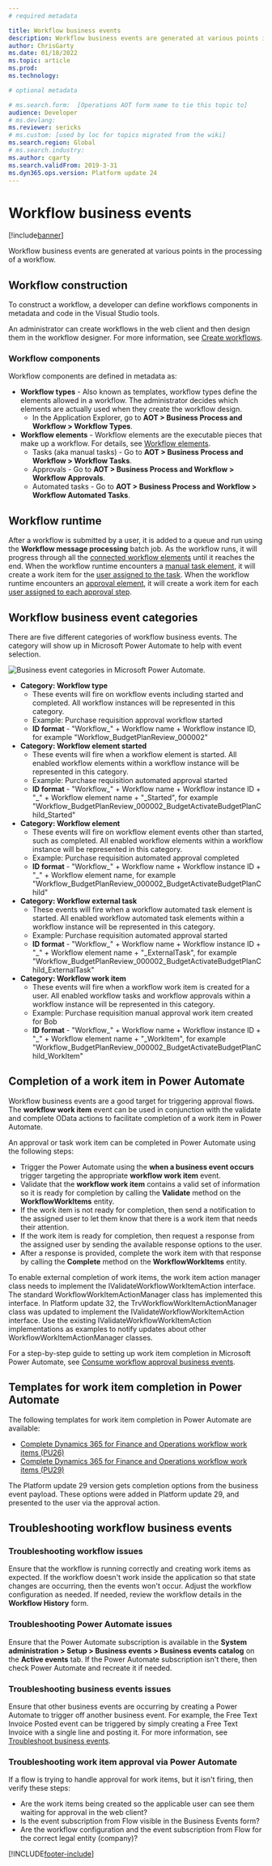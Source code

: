 ```yaml
---
# required metadata

title: Workflow business events
description: Workflow business events are generated at various points in the processing of a workflow.
author: ChrisGarty
ms.date: 01/18/2022
ms.topic: article
ms.prod: 
ms.technology: 

# optional metadata

# ms.search.form:  [Operations AOT form name to tie this topic to]
audience: Developer
# ms.devlang: 
ms.reviewer: sericks
# ms.custom: [used by loc for topics migrated from the wiki]
ms.search.region: Global 
# ms.search.industry: 
ms.author: cgarty
ms.search.validFrom: 2019-3-31
ms.dyn365.ops.version: Platform update 24
---
```


# Workflow business events
[!include[banner](../includes/banner.md)]

Workflow business events are generated at various points in the processing of a workflow.   

## Workflow construction

To construct a workflow, a developer can define workflows components in metadata and code in the Visual Studio tools.

An administrator can create workflows in the web client and then design them in the workflow designer. For more information, see [Create workflows](../../fin-ops/organization-administration/create-workflow.md).

### Workflow components
Workflow components are defined in metadata as:
- **Workflow types** - Also known as templates, workflow types define the elements allowed in a workflow. The administrator decides which elements are actually used when they create the workflow design. 
     - In the Application Explorer, go to **AOT > Business Process and Workflow > Workflow Types**.
- **Workflow elements** - Workflow elements are the executable pieces that make up a workflow. For details, see [Workflow elements](../../fin-ops/organization-administration/workflow-elements.md).
     - Tasks (aka manual tasks) - Go to **AOT > Business Process and Workflow > Workflow Tasks**.
     - Approvals - Go to **AOT > Business Process and Workflow > Workflow Approvals**.
     - Automated tasks - Go to **AOT > Business Process and Workflow > Workflow Automated Tasks**.

## Workflow runtime
After a workflow is submitted by a user, it is added to a queue and run using the **Workflow message processing** batch job. As the workflow runs, it will progress through all the [connected workflow elements](../../fin-ops/organization-administration/create-workflow.md#connect-the-elements) until it reaches the end. When the workflow runtime encounters a [manual task element](../../fin-ops/organization-administration/workflow-elements.md#manual-task), it will create a work item for the [user assigned to the task](../../fin-ops/organization-administration/configure-manual-task-workflow.md#assign-the-task). When the workflow runtime encounters an [approval element](../../fin-ops/organization-administration/workflow-elements.md#approval-processes), it will create a work item for each [user assigned to each approval step](../../fin-ops/organization-administration/configure-approval-step-workflow.md#assign-the-approval-step).

## Workflow business event categories

There are five different categories of workflow business events. The category will show up in Microsoft Power Automate to help with event selection.

![Business event categories in Microsoft Power Automate.](media/Business-event-category.png  "Business event categories in Microsoft Power Automate")
- **Category: Workflow type** 
     - These events will fire on workflow events including started and completed. All workflow instances will be represented in this category.
     - Example: Purchase requisition approval workflow started
     - **ID format** - "Workflow_" + Workflow name + Workflow instance ID, for example "Workflow_BudgetPlanReview_000002"
- **Category: Workflow element started**
     - These events will fire when a workflow element is started. All enabled workflow elements within a workflow instance will be represented in this category. 
     - Example: Purchase requisition automated approval started
     - **ID format** - "Workflow_" + Workflow name + Workflow instance ID + "_" + Workflow element name + "_Started", for example "Workflow_BudgetPlanReview_000002_BudgetActivateBudgetPlanChild_Started"
- **Category: Workflow element**
     - These events will fire on workflow element events other than started, such as completed. All enabled workflow elements within a workflow instance will be represented in this category. 
     - Example: Purchase requisition automated approval completed
     - **ID format** - "Workflow_" + Workflow name + Workflow instance ID + "_" + Workflow element name, for example "Workflow_BudgetPlanReview_000002_BudgetActivateBudgetPlanChild"
- **Category: Workflow external task** 
     - These events will fire when a workflow automated task element is started. All enabled workflow automated task elements within a workflow instance will be represented in this category. 
     - Example: Purchase requisition automated approval started
     - **ID format** - "Workflow_" + Workflow name + Workflow instance ID + "_" + Workflow element name + "_ExternalTask", for example "Workflow_BudgetPlanReview_000002_BudgetActivateBudgetPlanChild_ExternalTask"
- **Category: Workflow work item**
     - These events will fire when a workflow work item is created for a user. All enabled workflow tasks and workflow approvals within a workflow instance will be represented in this category. 
     - Example: Purchase requisition manual approval work item created for Bob
     - **ID format** - "Workflow_" + Workflow name + Workflow instance ID + "_" + Workflow element name + "_WorkItem", for example "Workflow_BudgetPlanReview_000002_BudgetActivateBudgetPlanChild_WorkItem"

## Completion of a work item in Power Automate
Workflow business events are a good target for triggering approval flows. The **workflow work item** event can be used in conjunction with the validate and complete OData actions to facilitate completion of a work item in Power Automate.

An approval or task work item can be completed in Power Automate using the following steps:
- Trigger the Power Automate using the **when a business event occurs** trigger targeting the appropriate **workflow work item** event.
- Validate that the **workflow work item**  contains a valid set of information so it is ready for completion by calling the **Validate** method on the **WorkflowWorkItems** entity. 
- If the work item is not ready for completion, then send a notification to the assigned user to let them know that there is a work item that needs their attention.
- If the work item is ready for completion, then request a response from the assigned user by sending the available response options to the user.
- After a response is provided, complete the work item with that response by calling the **Complete** method on the **WorkflowWorkItems** entity. 

To enable external completion of work items, the work item action manager class needs to implement the IValidateWorkflowWorkItemAction interface. The standard WorkflowWorkItemActionManager class has implemented this interface. In Platform update 32, the TrvWorkflowWorkItemActionManager class was updated to implement the IValidateWorkflowWorkItemAction interface. Use the existing IValidateWorkflowWorkItemAction implementations as examples to notify updates about other WorkflowWorkItemActionManager classes.

For a step-by-step guide to setting up work item completion in Microsoft Power Automate, see [Consume workflow approval business events](how-to/how-to-flow.md).

## Templates for work item completion in Power Automate

The following templates for work item completion in Power Automate are available:
- [Complete Dynamics 365 for Finance and Operations workflow work items (PU26)](https://flow.microsoft.com/galleries/public/templates/efb564143834442283c41e19cdc2a6bb/complete-dynamics-365-for-finance-and-operations-workflow-work-items-pu26/)
- [Complete Dynamics 365 for Finance and Operations workflow work items (PU29)](https://flow.microsoft.com/galleries/public/templates/ebeccaa6f7aa40899828d8d01151d268/complete-dynamics-365-for-finance-and-operations-workflow-work-items-pu29/)

The Platform update 29 version gets completion options from the business event payload. These options were added in Platform update 29, and presented to the user via the approval action. 

## Troubleshooting workflow business events

### Troubleshooting workflow issues ###
Ensure that the workflow is running correctly and creating work items as expected. If the workflow doesn't work inside the application so that state changes are occurring, then the events won't occur. Adjust the workflow configuration as needed. If needed, review the workflow details in the **Workflow History** form.

### Troubleshooting Power Automate issues ###
Ensure that the Power Automate subscription is available in the **System administration > Setup > Business events > Business events catalog** on the **Active events** tab. If the Power Automate subscription isn't there, then check Power Automate and recreate it if needed.

### Troubleshooting business events issues ###
Ensure that other business events are occurring by creating a Power Automate to trigger off another business event. For example, the Free Text Invoice Posted event can be triggered by simply creating a Free Text Invoice with a single line and posting it. For more information, see [Troubleshoot business events](troubleshooting.md).

### Troubleshooting work item approval via Power Automate ### 
If a flow is trying to handle approval for work items, but it isn't firing, then verify these steps:
- Are the work items being created so the applicable user can see them waiting for approval in the web client?
 - Is the event subscription from Flow visible in the Business Events form?
- Are the workflow configuration and the event subscription from Flow for the correct legal entity (company)?



[!INCLUDE[footer-include](../../../includes/footer-banner.md)]
